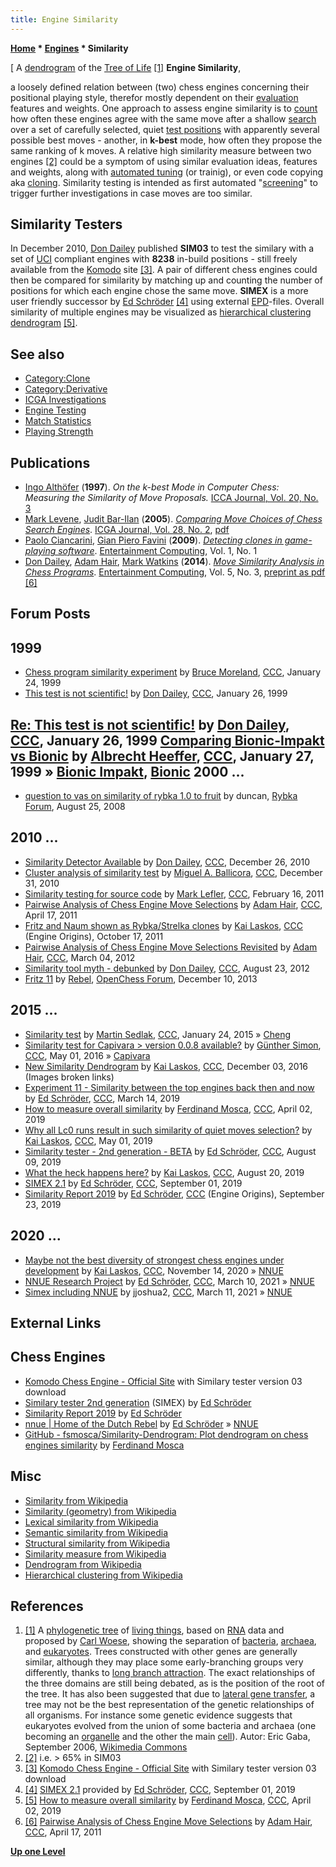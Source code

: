 ```yaml
---
title: Engine Similarity
---
```

**[Home](Home "Home") * [Engines](Engines "Engines") * Similarity**

\[ A [dendrogram](https://en.wikipedia.org/wiki/Dendrogram) of the [Tree of Life](https://en.wikipedia.org/wiki/Tree_of_life) <a id="cite-note-1" href="#cite-ref-1">[1]</a>
**Engine Similarity**,

a loosely defined relation between (two) chess engines concerning their positional playing style, therefor mostly dependent on their [evaluation](Evaluation "Evaluation") features and weights.
One approach to assess engine similarity is to [count](https://en.wikipedia.org/wiki/Similarity_measure) how often these engines agree with the same move after a shallow [search](Search "Search")
over a set of carefully selected, quiet [test positions](Test-Positions "Test-Positions") with apparently several possible best moves - another, in **k-best** mode, how often they propose the same ranking of k moves.
A relative high similarity measure between two engines <a id="cite-note-2" href="#cite-ref-2">[2]</a> could be a symptom of using similar evaluation ideas, features and weights, along with [automated tuning](Automated_Tuning "Automated Tuning") (or trainig), or even code copying aka [cloning](Category:Clone "Category:Clone").
Similarity testing is intended as first automated "[screening](<https://en.wikipedia.org/wiki/Screening_(medicine)>)" to trigger further investigations in case moves are too similar.

## Similarity Testers

In December 2010, [Don Dailey](Don_Dailey "Don Dailey") published **SIM03** to test the similary with a set of [UCI](UCI "UCI") compliant engines with **8238** in-build positions - still freely available from the [Komodo](Komodo "Komodo") site <a id="cite-note-3" href="#cite-ref-3">[3]</a>.
A pair of different chess engines could then be compared for similarity by matching up and counting the number of positions for which each engine chose the same move.
**SIMEX** is a more user friendly successor by [Ed Schröder](Ed_Schroder "Ed Schroder") <a id="cite-note-4" href="#cite-ref-4">[4]</a> using external [EPD](Extended_Position_Description "Extended Position Description")-files.
Overall similarity of multiple engines may be visualized as [hierarchical clustering](https://en.wikipedia.org/wiki/Hierarchical_clustering) [dendrogram](https://en.wikipedia.org/wiki/Dendrogram) <a id="cite-note-5" href="#cite-ref-5">[5]</a>.

## See also

- [Category:Clone](Category:Clone "Category:Clone")
- [Category:Derivative](Category:Derivative "Category:Derivative")
- [ICGA Investigations](ICGA_Investigations "ICGA Investigations")
- [Engine Testing](Engine_Testing "Engine Testing")
- [Match Statistics](Match_Statistics "Match Statistics")
- [Playing Strength](Playing_Strength "Playing Strength")

## Publications

- [Ingo Althöfer](Ingo_Alth%C3%B6fer "Ingo Althöfer") (**1997**). *On the k-best Mode in Computer Chess: Measuring the Similarity of Move Proposals.* [ICCA Journal, Vol. 20, No. 3](ICGA_Journal#20_3 "ICGA Journal")
- [Mark Levene](Mark_Levene "Mark Levene"), [Judit Bar-Ilan](Judit_Bar-Ilan "Judit Bar-Ilan") (**2005**). *[Comparing Move Choices of Chess Search Engines](https://www.researchgate.net/publication/220174440_Comparing_Move_Choices_of_Chess_Search_Engines)*. [ICGA Journal, Vol. 28, No. 2](ICGA_Journal#28_2 "ICGA Journal"), [pdf](http://www.dcs.bbk.ac.uk/~mark/download/fritz_junior_icga.pdf)
- [Paolo Ciancarini](Paolo_Ciancarini "Paolo Ciancarini"), [Gian Piero Favini](index.php?title=Gian_Piero_Favini&action=edit&redlink=1 "Gian Piero Favini (page does not exist)") (**2009**). *[Detecting clones in game-playing software](https://www.sciencedirect.com/science/article/pii/S1875952109000020)*. [Entertainment Computing](http://www.journals.elsevier.com/entertainment-computing/), Vol. 1, No. 1
- [Don Dailey](Don_Dailey "Don Dailey"), [Adam Hair](Adam_Hair "Adam Hair"), [Mark Watkins](Mark_Watkins "Mark Watkins") (**2014**). *[Move Similarity Analysis in Chess Programs](http://www.sciencedirect.com/science/article/pii/S1875952113000177)*. [Entertainment Computing](http://www.journals.elsevier.com/entertainment-computing/), Vol. 5, No. 3, [preprint as pdf](http://magma.maths.usyd.edu.au/~watkins/papers/DHW.pdf) <a id="cite-note-6" href="#cite-ref-6">[6]</a>

## Forum Posts

## 1999

- [Chess program similarity experiment](https://www.stmintz.com/ccc/index.php?id=40708) by [Bruce Moreland](Bruce_Moreland "Bruce Moreland"), [CCC](CCC "CCC"), January 24, 1999
- [This test is not scientific!](https://www.stmintz.com/ccc/index.php?id=40940) by [Don Dailey](Don_Dailey "Don Dailey"), [CCC](CCC "CCC"), January 26, 1999

## [Re: This test is not scientific!](https://www.stmintz.com/ccc/index.php?id=40948) by [Don Dailey](Don_Dailey "Don Dailey"), [CCC](CCC "CCC"), January 26, 1999 [Comparing Bionic-Impakt vs Bionic](https://www.stmintz.com/ccc/index.php?id=41059) by [Albrecht Heeffer](Albrecht_Heeffer "Albrecht Heeffer"), [CCC](CCC "CCC"), January 27, 1999 » [Bionic Impakt](Bionic_Impakt "Bionic Impakt"), [Bionic](Bionic "Bionic") 2000 ...

- [question to vas on similarity of rybka 1.0 to fruit](http://rybkaforum.net/cgi-bin/rybkaforum/topic_show.pl?tid=6772) by duncan, [Rybka Forum](Computer_Chess_Forums "Computer Chess Forums"), August 25, 2008

## 2010 ...

- [Similarity Detector Available](http://www.talkchess.com/forum/viewtopic.php?t=37308) by [Don Dailey](Don_Dailey "Don Dailey"), [CCC](CCC "CCC"), December 26, 2010
- [Cluster analysis of similarity test](http://www.talkchess.com/forum3/viewtopic.php?f=7&t=37381) by [Miguel A. Ballicora](Miguel_A._Ballicora "Miguel A. Ballicora"), [CCC](CCC "CCC"), December 31, 2010
- [Similarity testing for source code](http://www.talkchess.com/forum3/viewtopic.php?f=7&t=38086) by [Mark Lefler](Mark_Lefler "Mark Lefler"), [CCC](CCC "CCC"), February 16, 2011
- [Pairwise Analysis of Chess Engine Move Selections](http://www.talkchess.com/forum/viewtopic.php?t=38772) by [Adam Hair](Adam_Hair "Adam Hair"), [CCC](CCC "CCC"), April 17, 2011
- [Fritz and Naum shown as Rybka/Strelka clones](http://www.talkchess.com/forum3/viewtopic.php?f=10&t=40795) by [Kai Laskos](Kai_Laskos "Kai Laskos"), [CCC](CCC "CCC") (Engine Origins), October 17, 2011
- [Pairwise Analysis of Chess Engine Move Selections Revisited](http://www.talkchess.com/forum/viewtopic.php?t=42737) by [Adam Hair](Adam_Hair "Adam Hair"), [CCC](CCC "CCC"), March 04, 2012
- [Similarity tool myth - debunked](http://www.talkchess.com/forum3/viewtopic.php?f=2&t=44874) by [Don Dailey](Don_Dailey "Don Dailey"), [CCC](CCC "CCC"), August 23, 2012
- [Fritz 11](http://www.open-chess.org/viewtopic.php?f=5&t=2531) by [Rebel](Ed_Schroder "Ed Schroder"), [OpenChess Forum](Computer_Chess_Forums "Computer Chess Forums"), December 10, 2013

## 2015 ...

- [Similarity test](http://www.talkchess.com/forum3/viewtopic.php?f=7&t=55066) by [Martin Sedlak](Martin_Sedlak "Martin Sedlak"), [CCC](CCC "CCC"), January 24, 2015 » [Cheng](Cheng "Cheng")
- [Similarity test for Capivara > version 0.0.8 available?](http://www.talkchess.com/forum3/viewtopic.php?f=2&t=60012) by [Günther Simon](G%C3%BCnther_Simon "Günther Simon"), [CCC](CCC "CCC"), May 01, 2016 » [Capivara](Capivara "Capivara")
- [New Similarity Dendrogram](http://www.talkchess.com/forum3/viewtopic.php?f=2&t=62364) by [Kai Laskos](Kai_Laskos "Kai Laskos"), [CCC](CCC "CCC"), December 03, 2016 (Images broken links)
- [Experiment 11 - Similarity between the top engines back then and now](http://www.talkchess.com/forum3/viewtopic.php?f=2&t=70197) by [Ed Schröder](Ed_Schroder "Ed Schroder"), [CCC](CCC "CCC"), March 14, 2019
- [How to measure overall similarity](http://www.talkchess.com/forum3/viewtopic.php?f=2&t=70390) by [Ferdinand Mosca](Ferdinand_Mosca "Ferdinand Mosca"), [CCC](CCC "CCC"), April 02, 2019
- [Why all Lc0 runs result in such similarity of quiet moves selection?](http://www.talkchess.com/forum3/viewtopic.php?f=2&t=70633) by [Kai Laskos](Kai_Laskos "Kai Laskos"), [CCC](CCC "CCC"), May 01, 2019
- [Similarity tester - 2nd generation - BETA](http://www.talkchess.com/forum3/viewtopic.php?f=2&t=71497) by [Ed Schröder](Ed_Schroder "Ed Schroder"), [CCC](CCC "CCC"), August 09, 2019
- [What the heck happens here?](http://www.talkchess.com/forum3/viewtopic.php?f=7&t=71610) by [Kai Laskos](Kai_Laskos "Kai Laskos"), [CCC](CCC "CCC"), August 20, 2019
- [SIMEX 2.1](http://www.talkchess.com/forum3/viewtopic.php?f=2&t=71709) by [Ed Schröder](Ed_Schroder "Ed Schroder"), [CCC](CCC "CCC"), September 01, 2019
- [Similarity Report 2019](http://www.talkchess.com/forum3/viewtopic.php?f=2&t=71892) by [Ed Schröder](Ed_Schroder "Ed Schroder"), [CCC](CCC "CCC") (Engine Origins), September 23, 2019

## 2020 ...

- [Maybe not the best diversity of strongest chess engines under development](http://www.talkchess.com/forum3/viewtopic.php?f=2&t=75797) by [Kai Laskos](Kai_Laskos "Kai Laskos"), [CCC](CCC "CCC"), November 14, 2020 » [NNUE](NNUE "NNUE")
- [NNUE Research Project](http://www.talkchess.com/forum3/viewtopic.php?f=2&t=76833) by [Ed Schröder](Ed_Schroder "Ed Schroder"), [CCC](CCC "CCC"), March 10, 2021 » [NNUE](NNUE "NNUE")
- [Simex including NNUE](http://www.talkchess.com/forum3/viewtopic.php?f=2&t=76840) by jjoshua2, [CCC](CCC "CCC"), March 11, 2021 » [NNUE](NNUE "NNUE")

## External Links

## Chess Engines

- [Komodo Chess Engine - Official Site](https://komodochess.com/downloads.htm) with Similary tester version 03 download
- [Similary tester 2nd generation](http://rebel13.nl/misc/simex.html) (SIMEX) by [Ed Schröder](Ed_Schroder "Ed Schroder")
- [Similarity Report 2019](http://rebel13.nl/misc/sim2019.html) by [Ed Schröder](Ed_Schroder "Ed Schroder")
- [nnue | Home of the Dutch Rebel](http://rebel13.nl/home/nnue.html) by [Ed Schröder](Ed_Schroder "Ed Schroder") » [NNUE](NNUE "NNUE")
- [GitHub - fsmosca/Similarity-Dendrogram: Plot dendrogram on chess engines similarity](https://github.com/fsmosca/Similarity-Dendrogram) by [Ferdinand Mosca](Ferdinand_Mosca "Ferdinand Mosca")

## Misc

- [Similarity from Wikipedia](https://en.wikipedia.org/wiki/Similarity)
- [Similarity (geometry) from Wikipedia](<https://en.wikipedia.org/wiki/Similarity_(geometry)>)
- [Lexical similarity from Wikipedia](https://en.wikipedia.org/wiki/Lexical_similarity)
- [Semantic similarity from Wikipedia](https://en.wikipedia.org/wiki/Semantic_similarity)
- [Structural similarity from Wikipedia](https://en.wikipedia.org/wiki/Structural_similarity)
- [Similarity measure from Wikipedia](https://en.wikipedia.org/wiki/Similarity_measure)
- [Dendrogram from Wikipedia](https://en.wikipedia.org/wiki/Dendrogram)
- [Hierarchical clustering from Wikipedia](https://en.wikipedia.org/wiki/Hierarchical_clustering)

## References

1. <a id="cite-ref-1" href="#cite-note-1">[1]</a>
   A [phylogenetic tree](https://en.wikipedia.org/wiki/Phylogenetic_tree) of [living things](https://en.wikipedia.org/wiki/Life), based on [RNA](https://en.wikipedia.org/wiki/RNA) data and proposed by [Carl Woese](https://en.wikipedia.org/wiki/Carl_Woese),
   showing the separation of [bacteria](https://en.wikipedia.org/wiki/Bacteria), [archaea](https://en.wikipedia.org/wiki/Archaea), and [eukaryotes](https://en.wikipedia.org/wiki/Eukaryote).
   Trees constructed with other genes are generally similar, although they may place some early-branching groups very differently, thanks to [long branch attraction](https://en.wikipedia.org/wiki/Long_branch_attraction). The exact relationships of the three domains are still being debated, as is the position of the root of the tree. It has also been suggested that due to [lateral gene transfer](https://en.wikipedia.org/wiki/Horizontal_gene_transfer), a tree may not be the best representation of the genetic relationships of all organisms. For instance some genetic evidence suggests that eukaryotes evolved from the union of some bacteria and archaea (one becoming an [organelle](https://en.wikipedia.org/wiki/Organelle) and the other the main [cell](<https://en.wikipedia.org/wiki/Cell_(biology)>)).
   Autor: Eric Gaba, September 2006, [Wikimedia Commons](https://en.wikipedia.org/wiki/Wikimedia_Commons)
1. <a id="cite-ref-2" href="#cite-note-2">[2]</a> i.e. > 65% in SIM03
1. <a id="cite-ref-3" href="#cite-note-3">[3]</a> [Komodo Chess Engine - Official Site](https://komodochess.com/downloads.htm) with Similary tester version 03 download
1. <a id="cite-ref-4" href="#cite-note-4">[4]</a> [SIMEX 2.1](http://www.talkchess.com/forum3/viewtopic.php?f=2&t=71709) provided by [Ed Schröder](Ed_Schroder "Ed Schroder"), [CCC](CCC "CCC"), September 01, 2019
1. <a id="cite-ref-5" href="#cite-note-5">[5]</a> [How to measure overall similarity](http://www.talkchess.com/forum3/viewtopic.php?f=2&t=70390) by [Ferdinand Mosca](Ferdinand_Mosca "Ferdinand Mosca"), [CCC](CCC "CCC"), April 02, 2019
1. <a id="cite-ref-6" href="#cite-note-6">[6]</a> [Pairwise Analysis of Chess Engine Move Selections](http://www.talkchess.com/forum/viewtopic.php?t=38772) by [Adam Hair](Adam_Hair "Adam Hair"), [CCC](CCC "CCC"), April 17, 2011

**[Up one Level](Engines "Engines")**

